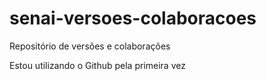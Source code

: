 # senai-versoes-colaboracoes
Repositório de versões e colaborações

Estou utilizando o Github pela primeira vez
